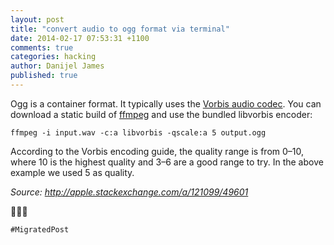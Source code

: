 ```yaml
---
layout: post
title: "convert audio to ogg format via terminal"
date: 2014-02-17 07:53:31 +1100
comments: true
categories: hacking
author: Danijel James
published: true
---
```

Ogg is a container format. It typically uses the [Vorbis audio codec](http://www.vorbis.com). You can download a static build of [ffmpeg](http://ffmpegmac.net/) and use the bundled libvorbis encoder:

    ffmpeg -i input.wav -c:a libvorbis -qscale:a 5 output.ogg

According to the Vorbis encoding guide, the quality range is from 0–10, where 10 is the highest quality and 3–6 are a good range to try. In the above example we used 5 as quality.

_Source: http://apple.stackexchange.com/a/121099/49601_

🍇🍇🍇

`#MigratedPost`

